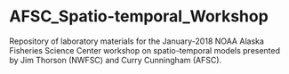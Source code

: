 # AFSC_Spatio-temporal_Workshop
Repository of laboratory materials for the January-2018 NOAA Alaska Fisheries Science Center workshop on spatio-temporal models presented by Jim Thorson (NWFSC) and Curry Cunningham (AFSC).
